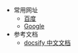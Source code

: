 - 常用网址
  - [百度](https://www.baidu.com)
  - [Google](https://www.google.com/)
- 参考文档
  - [docsify 中文文档](https://jingping-ye.github.io/docsify-docs-zh/#/)
